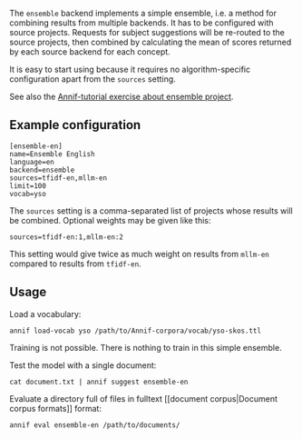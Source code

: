 The `ensemble` backend implements a simple ensemble, i.e. a method for combining results from multiple backends. It has to be configured with source projects. Requests for subject suggestions will be re-routed to the source projects, then combined by calculating the mean of scores returned by each source backend for each concept.

It is easy to start using because it requires no algorithm-specific configuration apart from the `sources` setting.

See also the [Annif-tutorial exercise about ensemble project](https://github.com/NatLibFi/Annif-tutorial/blob/master/exercises/06_ensemble_project.md).

## Example configuration

```
[ensemble-en]
name=Ensemble English
language=en
backend=ensemble
sources=tfidf-en,mllm-en
limit=100
vocab=yso
```

The `sources` setting is a comma-separated list of projects whose results will be combined. Optional weights may be given like this:

    sources=tfidf-en:1,mllm-en:2

This setting would give twice as much weight on results from `mllm-en` compared to results from `tfidf-en`.

## Usage

Load a vocabulary:

    annif load-vocab yso /path/to/Annif-corpora/vocab/yso-skos.ttl

Training is not possible. There is nothing to train in this simple ensemble.

Test the model with a single document:

    cat document.txt | annif suggest ensemble-en

Evaluate a directory full of files in fulltext [[document corpus|Document corpus formats]] format:

    annif eval ensemble-en /path/to/documents/